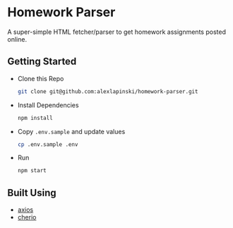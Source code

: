 # Homework Parser
A super-simple HTML fetcher/parser to get homework assignments posted online.

## Getting Started
 * Clone this Repo
   ```sh
   git clone git@github.com:alexlapinski/homework-parser.git
   ```
 * Install Dependencies
   ```sh
   npm install
   ```
 * Copy ```.env.sample``` and update values
   ```sh
   cp .env.sample .env
   ```
 * Run
   ```sh
   npm start
   ```

## Built Using
 * [axios](https://github.com/axios/axios)
 * [cherio](https://github.com/cheeriojs/cheerio)
